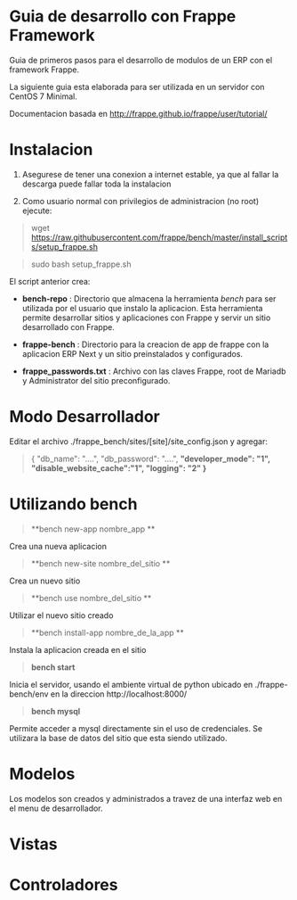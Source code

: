 Guia de desarrollo con Frappe Framework
=======================================

Guia de primeros pasos para el desarrollo de modulos de un ERP con el framework Frappe.

La siguiente guia esta elaborada para ser utilizada en un servidor con CentOS 7 Minimal.

Documentacion basada en http://frappe.github.io/frappe/user/tutorial/

Instalacion
===========
1. Asegurese de tener una conexion a internet estable, ya que al fallar la descarga puede fallar toda la instalacion

2. Como usuario normal con privilegios de administracion (no root) ejecute:

> wget https://raw.githubusercontent.com/frappe/bench/master/install_scripts/setup_frappe.sh

> sudo bash setup_frappe.sh

El script anterior crea:

* **bench-repo** : Directorio que almacena la herramienta *bench* para ser utilizada por el usuario que instalo la aplicacion. Esta herramienta permite desarrollar sitios y aplicaciones con Frappe y servir un sitio desarrollado con Frappe.

* **frappe-bench** : Directorio para la creacion de app de frappe con la aplicacion ERP Next y un sitio preinstalados y configurados.

* **frappe_passwords.txt** : Archivo con las claves Frappe, root de Mariadb y Administrator del sitio preconfigurado.


Modo Desarrollador
==================
Editar el archivo ./frappe_bench/sites/[site]/site_config.json y agregar:

>{
>"db_name": "....",
>"db_password": "....",
>**"developer_mode": "1",
>"disable_website_cache":"1",
>"logging": "2"
>}**

Utilizando bench
================

>**bench new-app nombre_app **

Crea una nueva aplicacion


>**bench new-site nombre_del_sitio **

Crea un nuevo sitio


>**bench use nombre_del_sitio **

Utilizar el nuevo sitio creado


>**bench install-app nombre_de_la_app **

Instala la aplicacion creada en el sitio


>**bench start**

Inicia el servidor, usando el ambiente virtual de python ubicado en ./frappe-bench/env en la direccion http://localhost:8000/


>**bench mysql**

Permite acceder a mysql directamente sin el uso de credenciales. Se utilizara la base de datos del sitio que esta siendo utilizado.

Modelos
=======

Los modelos son creados y administrados a travez de una interfaz web en el menu de desarrollador.


Vistas
======


Controladores
=============
